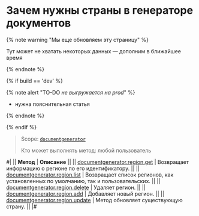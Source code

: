 # Зачем нужны страны в генераторе документов

{% note warning "Мы еще обновляем эту страницу" %}

Тут может не хватать некоторых данных — дополним в ближайшее время

{% endnote %}

{% if build == 'dev' %}

{% note alert "TO-DO _не выгружается на prod_" %}

- нужна пояснительная статья

{% endnote %}

{% endif %}

> Scope: [`documentgenerator`](../../scopes/permissions.md)
>
> Кто может выполнять метод: любой пользователь

#|
|| **Метод** | **Описание** ||
|| [documentgenerator.region.get](./document-generator-region-get.md) | Возвращает информацию о регионе по его идентификатору. ||
|| [documentgenerator.region.list](./document-generator-region-list.md) | Возвращает список регионов, как установленных по умолчанию, так и пользовательских. ||
|| [documentgenerator.region.delete](./document-generator-region-delete.md) | Удаляет регион. ||
|| [documentgenerator.region.add](./document-generator-region-add.md) | Добавляет новый регион. ||
|| [documentgenerator.region.update](./document-generator-region-update.md) | Метод обновляет существующую страну. ||
|#
